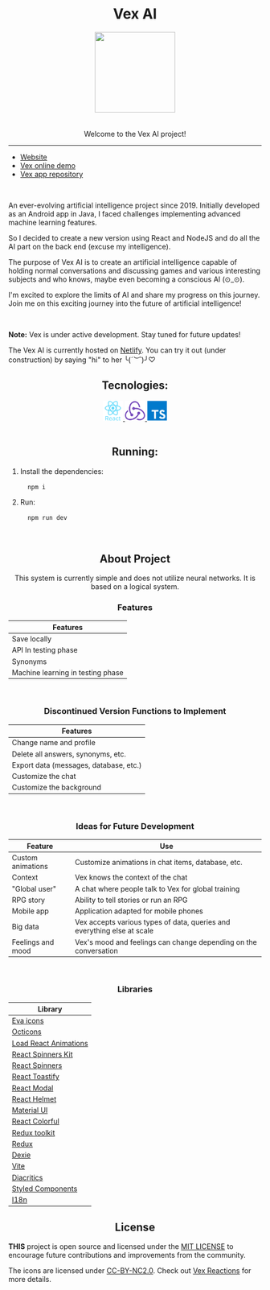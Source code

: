 <div align="center">
  <h1>Vex AI</h1>
  <img src="https://github.com/Vex-AI/VexAI/raw/main/public/Vex_320.png" width="160" height="160">
  <br><br>
  <p>Welcome to the Vex AI project!</p>
</div>

<hr>

<ul>
  <li>
    <a href="https://vex-ai.netlify.app/enUS">Website</a>
  </li>
  <li>
    <a href="https://vexai.netlify.app/">Vex online demo</a>
  </li>
  <li>
    <a href="https://github.com/Vex-AI/VexAI_Java">Vex app repository</a>
  </li>
</ul>

<br>

An ever-evolving artificial intelligence project since 2019. Initially developed as an Android app in Java, I faced challenges implementing advanced machine learning features. 

So I decided to create a new version using React and NodeJS and do all the AI part on the back end (excuse my intelligence). 

The purpose of Vex AI is to create an artificial intelligence capable of holding normal conversations and discussing games and various interesting subjects and who knows, maybe even becoming a conscious AI (⊙_⊙). 

I'm excited to explore the limits of AI and share my progress on this journey. Join me on this exciting journey into the future of artificial intelligence!

<br>

**Note:** Vex is under active development. Stay tuned for future updates!

The Vex AI is currently hosted on [Netlify](https://www.netlify.com/). You can try it out (under construction) by saying "hi" to her ╰(*´︶`*)╯♡


<div align="center">
  <h2>Tecnologies:</h2>
  <a href="https://reactjs.org/" target="_blank" rel="noreferrer">
    <img src="https://raw.githubusercontent.com/devicons/devicon/master/icons/react/react-original-wordmark.svg" alt="react" width="40" height="40"/>
  </a>
  <a href="https://redux.js.org" target="_blank" rel="noreferrer">
    <img src="https://raw.githubusercontent.com/devicons/devicon/master/icons/redux/redux-original.svg" alt="redux" width="40" height="40"/>
  </a>
  <a href="https://www.typescriptlang.org/" target="_blank" rel="noreferrer">
    <img src="https://raw.githubusercontent.com/devicons/devicon/master/icons/typescript/typescript-original.svg" alt="typescript" width="40" height="40"/>
  </a>
</div>

<br>

<div align="center">
  <h2>Running:</h2>
  
  <div align="left">

  1. Install the dependencies:

      ```sh
        npm i
      ```
  2. Run:

      ```sh
        npm run dev
      ```

  </div>

</div>

<br>

<div align="center">
  <h2>About Project</h2>
  <p>
    This system is currently simple and does not utilize neural networks. It is based on a logical system.
  </p>
</div>

  <div align="center">
    <h3>Features</h3>
  
  | Features                          |
  | --------------------------------- |
  | Save locally                      | 
  | API In testing phase              |
  | Synonyms                          |
  | Machine learning in testing phase |
  
  </div>
  
  <br>

  <div align="center">
    <h3>Discontinued Version Functions to Implement</h3>

  | Features                               |
  | -------------------------------------- | 
  | Change name and profile                |
  | Delete all answers, synonyms, etc.     |
  | Export data (messages, database, etc.) |
  | Customize the chat                     |
  | Customize the background               |

  </div>

  <br>

  <div align="center">
    <h3>Ideas for Future Development</h3>

  | Feature | Use |
  |---------|---------|
  | Custom animations | Customize animations in chat items, database, etc.|
  | Context| Vex knows the context of the chat|
  | "Global user" | A chat where people talk to Vex for global training|
  | RPG story| Ability to tell stories or run an RPG|
  | Mobile app| Application adapted for mobile phones|
  | Big data| Vex accepts various types of data, queries and everything else at scale |
  | Feelings and mood | Vex's mood and feelings can change depending on the conversation|
  
  </div>

  <br>

  <div align="center">
    <h3>Libraries</h3>

  | Library |
  |----|
  | [Eva icons](https://akveo.github.io/eva-icons/#/?type=fill&searchKey=add)| 
  | [Octicons](https://primer.github.io/octicons/paper-airplane-16)|
  | [Load React Animations](https://loader-demo.netlify.app)|
  | [React Spinners Kit](https://github.com/dmitrymorozoff/react-spinners-kit)|
  | [React Spinners](https://www.davidhu.io/react-spinners/)|
  | [React Toastify](https://fkhadra.github.io/react-toastify/installation)|
  | [React Modal](http://reactcommunity.org/react-modal)|
  | [React Helmet](https://github.com/nfl/react-helmet)|
  | [Material UI](https://mui.com/material-ui/getting-started/installation/)|
  | [React Colorful](https://github.com/omgovich/react-colorful)|
  | [Redux toolkit](https://redux-toolkit.js.org/introduction/getting-started) |
  | [Redux](https://redux.js.org/)|
  | [Dexie](https://dexie.org/)|
  | [Vite](https://vitejs.dev/)|
  | [Diacritics](https://www.npmjs.com/package/diacritics)|
  | [Styled Components](https://styled-components.com/)|
  | [I18n](https://www.i18next.com/overview/getting-started)|
  </div>

<div align="center">
  <h2>License</h2>
</div>

**THIS** project is open source and licensed under the [MIT LICENSE](./LICENSE) to encourage future contributions and improvements from the community. 

The icons are licensed under [CC-BY-NC2.0](https://creativecommons.org/licenses/by-nc/2.0/legalcode). Check out [Vex Reactions](https://github.com/cookieukw/Vex-Reactions) for more details.


